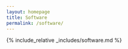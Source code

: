 ```yaml
---
layout: homepage
title: Software
permalink: /software/
---
```


{% include_relative _includes/software.md %}
